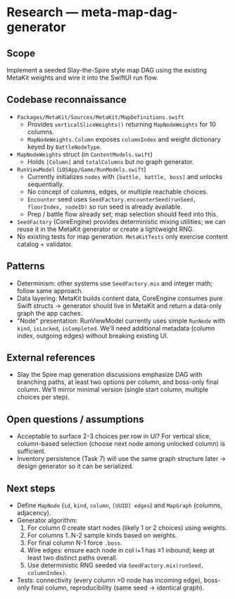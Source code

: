 # Research — meta-map-dag-generator

## Scope
Implement a seeded Slay-the-Spire style map DAG using the existing MetaKit weights and wire it into the SwiftUI run flow.

## Codebase reconnaissance
- `Packages/MetaKit/Sources/MetaKit/MapDefinitions.swift`
  - Provides `verticalSliceWeights()` returning `MapNodeWeights` for 10 columns.
  - `MapNodeWeights.Column` exposes `columnIndex` and weight dictionary keyed by `BattleNodeType`.
- `MapNodeWeights` struct (in `ContentModels.swift`)
  - Holds `[Column]` and `totalColumns` but no graph generator.
- `RunViewModel` (`iOSApp/Game/RunModels.swift`)
  - Currently initializes `nodes` with `[battle, battle, boss]` and unlocks sequentially.
  - No concept of columns, edges, or multiple reachable choices.
  - `Encounter` seed uses `SeedFactory.encounterSeed(runSeed, floorIndex, nodeID)` so run seed is already available.
  - Prep / battle flow already set; map selection should feed into this.
- `SeedFactory` (CoreEngine) provides deterministic mixing utilities; we can reuse it in the MetaKit generator or create a lightweight RNG.
- No existing tests for map generation. `MetaKitTests` only exercise content catalog + validator.

## Patterns
- Determinism: other systems use `SeedFactory.mix` and integer math; follow same approach.
- Data layering: MetaKit builds content data, CoreEngine consumes pure Swift structs → generator should live in MetaKit and return a data-only graph the app caches.
- "Node" presentation: RunViewModel currently uses simple `RunNode` with `kind`, `isLocked`, `isCompleted`. We'll need additional metadata (column index, outgoing edges) without breaking existing UI.

## External references
- Slay the Spire map generation discussions emphasize DAG with branching paths, at least two options per column, and boss-only final column. We'll mirror minimal version (single start column, multiple choices per step).

## Open questions / assumptions
- Acceptable to surface 2-3 choices per row in UI? For vertical slice, column-based selection (choose next node among unlocked column) is sufficient.
- Inventory persistence (Task 7) will use the same graph structure later → design generator so it can be serialized.

## Next steps
- Define `MapNode` (`id`, `kind`, `column`, `[UUID] edges`) and `MapGraph` (columns, adjacency).
- Generator algorithm:
  1. For column 0 create start nodes (likely 1 or 2 choices) using weights.
  2. For columns 1..N-2 sample kinds based on weights.
  3. For final column N-1 force `.boss`.
  4. Wire edges: ensure each node in col i+1 has ≥1 inbound; keep at least two distinct paths overall.
  5. Use deterministic RNG seeded via `SeedFactory.mix(runSeed, columnIndex)`.
- Tests: connectivity (every column >0 node has incoming edge), boss-only final column, reproducibility (same seed -> identical graph).
